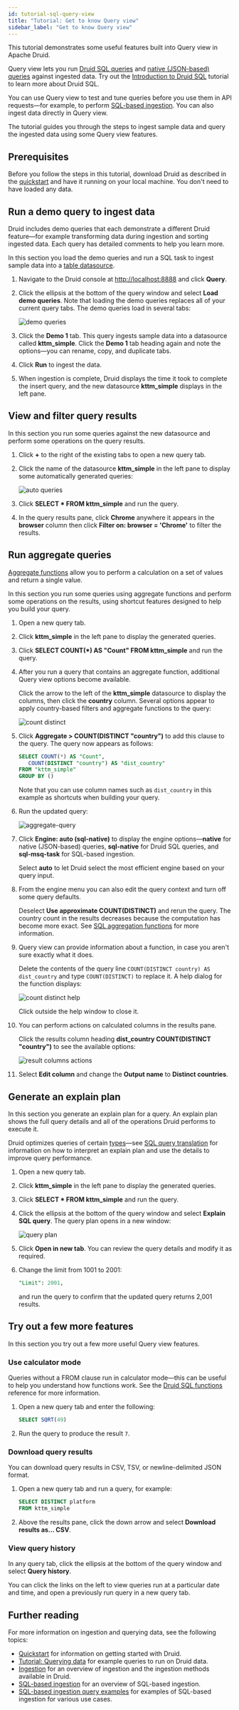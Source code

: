 ```yaml
---
id: tutorial-sql-query-view
title: "Tutorial: Get to know Query view"
sidebar_label: "Get to know Query view"
---
```


<!--
  ~ Licensed to the Apache Software Foundation (ASF) under one
  ~ or more contributor license agreements.  See the NOTICE file
  ~ distributed with this work for additional information
  ~ regarding copyright ownership.  The ASF licenses this file
  ~ to you under the Apache License, Version 2.0 (the
  ~ "License"); you may not use this file except in compliance
  ~ with the License.  You may obtain a copy of the License at
  ~
  ~   http://www.apache.org/licenses/LICENSE-2.0
  ~
  ~ Unless required by applicable law or agreed to in writing,
  ~ software distributed under the License is distributed on an
  ~ "AS IS" BASIS, WITHOUT WARRANTIES OR CONDITIONS OF ANY
  ~ KIND, either express or implied.  See the License for the
  ~ specific language governing permissions and limitations
  ~ under the License.
  -->


This tutorial demonstrates some useful features built into Query view in Apache Druid.

Query view lets you run [Druid SQL queries](./../querying/sql.md) and [native (JSON-based) queries](./../querying/querying.md) against ingested data. Try out the [Introduction to Druid SQL](./tutorial-jupyter-index.md#tutorials) tutorial to learn more about Druid SQL.

You can use Query view to test and tune queries before you use them in API requests&mdash;for example, to perform [SQL-based ingestion](./../multi-stage-query/api.md). You can also ingest data directly in Query view.

The tutorial guides you through the steps to ingest sample data and query the ingested data using some Query view features.

## Prerequisites

Before you follow the steps in this tutorial, download Druid as described in the [quickstart](./index.md) and have it running on your local machine. You don't need to have loaded any data.

## Run a demo query to ingest data

Druid includes demo queries that each demonstrate a different Druid feature&mdash;for example transforming data during ingestion and sorting ingested data. Each query has detailed comments to help you learn more.

In this section you load the demo queries and run a SQL task to ingest sample data into a [table datasource](./../querying/datasource.md#table).

1. Navigate to the Druid console at [http://localhost:8888](http://localhost:8888) and click **Query**.

2. Click the ellipsis at the bottom of the query window and select **Load demo queries**. Note that loading the demo queries replaces all of your current query tabs. The demo queries load in several tabs:

   ![demo queries](./../assets/tutorial-sql-demo-queries.png)

3. Click the **Demo 1** tab. This query ingests sample data into a datasource called **kttm_simple**. Click the **Demo 1** tab heading again and note the options&mdash;you can rename, copy, and duplicate tabs.

4. Click **Run** to ingest the data.

5. When ingestion is complete, Druid displays the time it took to complete the insert query, and the new datasource **kttm_simple** displays in the left pane.

## View and filter query results

In this section you run some queries against the new datasource and perform some operations on the query results.

1. Click **+** to the right of the existing tabs to open a new query tab.

2. Click the name of the datasource **kttm_simple** in the left pane to display some automatically generated queries:

   ![auto queries](./../assets/tutorial-sql-auto-queries.png)

3. Click **SELECT * FROM kttm_simple** and run the query.

4. In the query results pane, click **Chrome** anywhere it appears in the **browser** column then click **Filter on: browser = 'Chrome'** to filter the results.

## Run aggregate queries

[Aggregate functions](./../querying/sql-aggregations.md) allow you to perform a calculation on a set of values and return a single value.

In this section you run some queries using aggregate functions and perform some operations on the results, using shortcut features designed to help you build your query.

1. Open a new query tab.

2. Click **kttm_simple** in the left pane to display the generated queries.

3. Click **SELECT COUNT(*) AS "Count" FROM kttm_simple** and run the query.

4. After you run a query that contains an aggregate function, additional Query view options become available. 

   Click the arrow to the left of the **kttm_simple** datasource to display the columns, then click the **country** column. Several options appear to apply country-based filters and aggregate functions to the query:

   ![count distinct](./../assets/tutorial-sql-count-distinct.png)

5. Click **Aggregate > COUNT(DISTINCT "country")** to add this clause to the query. The query now appears as follows:
   
   ```sql
   SELECT COUNT(*) AS "Count",
      COUNT(DISTINCT "country") AS "dist_country"
   FROM "kttm_simple"
   GROUP BY ()
   ```
   Note that you can use column names such as `dist_country` in this example as shortcuts when building your query.

6. Run the updated query:

   ![aggregate-query](./../assets/tutorial-sql-aggregate-query.png)

7. Click **Engine: auto (sql-native)** to display the engine options&mdash;**native** for native (JSON-based) queries, **sql-native** for Druid SQL queries, and **sql-msq-task** for SQL-based ingestion. 

   Select **auto** to let Druid select the most efficient engine based on your query input.

8. From the engine menu you can also edit the query context and turn off some query defaults. 

   Deselect **Use approximate COUNT(DISTINCT)** and rerun the query. The country count in the results decreases because the computation has become more exact. See [SQL aggregation functions](./../querying/sql-aggregations.md) for more information.

9.  Query view can provide information about a function, in case you aren't sure exactly what it does.

    Delete the contents of the query line `COUNT(DISTINCT country) AS dist_country` and type `COUNT(DISTINCT)` to replace it. A help dialog for the function displays:
    
    ![count distinct help](./../assets/tutorial-sql-count-distinct-help.png)

    Click outside the help window to close it.

10. You can perform actions on calculated columns in the results pane.

    Click the results column heading **dist_country COUNT(DISTINCT "country")** to see the available options:
    
    ![result columns actions](./../assets/tutorial-sql-result-column-actions.png)

11.  Select **Edit column** and change the **Output name** to **Distinct countries**.

## Generate an explain plan

In this section you generate an explain plan for a query. An explain plan shows the full query details and all of the operations Druid performs to execute it. 

Druid optimizes queries of certain [types](./../querying/sql-translation.md#query-types)&mdash;see [SQL query translation](./../querying/sql-translation.md) for information on how to interpret an explain plan and use the details to improve query performance.

1. Open a new query tab.

2. Click **kttm_simple** in the left pane to display the generated queries.

3. Click **SELECT * FROM kttm_simple** and run the query.

4. Click the ellipsis at the bottom of the query window and select **Explain SQL query**. The query plan opens in a new window:

   ![query plan](./../assets/tutorial-sql-query-plan.png)

5. Click **Open in new tab**. You can review the query details and modify it as required.

6. Change the limit from 1001 to 2001:
   
   ```sql
   "Limit": 2001,
   ```
   
   and run the query to confirm that the updated query returns 2,001 results.

## Try out a few more features

In this section you try out a few more useful Query view features.

### Use calculator mode

Queries without a FROM clause run in calculator mode&mdash;this can be useful to help you understand how functions work. See the [Druid SQL functions](./../querying/sql-functions.md) reference for more information.

1. Open a new query tab and enter the following:
   ```sql
   SELECT SQRT(49)
   ```

2. Run the query to produce the result `7`.

### Download query results

You can download query results in CSV, TSV, or newline-delimited JSON format.

1. Open a new query tab and run a query, for example:
   
   ```sql
   SELECT DISTINCT platform
   FROM kttm_simple
   ```

2. Above the results pane, click the down arrow and select **Download results as… CSV**. 

### View query history

In any query tab, click the ellipsis at the bottom of the query window and select **Query history**. 

You can click the links on the left to view queries run at a particular date and time, and open a previously run query in a new query tab.

## Further reading

For more information on ingestion and querying data, see the following topics:

- [Quickstart](./index.md) for information on getting started with Druid.
- [Tutorial: Querying data](tutorial-query.md) for example queries to run on Druid data.
- [Ingestion](./../ingestion/index.md) for an overview of ingestion and the ingestion methods available in Druid.
- [SQL-based ingestion](./../multi-stage-query/index.md) for an overview of SQL-based ingestion.
- [SQL-based ingestion query examples](./../multi-stage-query/examples.md) for examples of SQL-based ingestion for various use cases.
